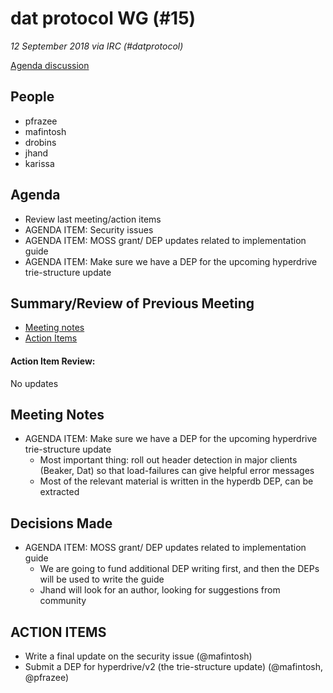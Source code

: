 # dat protocol WG (#15)

*12 September 2018 via IRC (#datprotocol)*

[Agenda discussion](https://github.com/datprotocol/working-group/issues/30)

## People

* pfrazee
* mafintosh
* drobins
* jhand
* karissa

## Agenda

* Review last meeting/action items
* AGENDA ITEM: Security issues
* AGENDA ITEM: MOSS grant/ DEP updates related to implementation guide
* AGENDA ITEM: Make sure we have a DEP for the upcoming hyperdrive trie-structure update

## Summary/Review of Previous Meeting

* [Meeting notes](https://github.com/datprotocol/working-group/blob/master/meeting-notes/14-15August2018.md)
* [Action Items](https://github.com/datprotocol/working-group/issues/29)

#### Action Item Review:

No updates

## Meeting Notes

* AGENDA ITEM: Make sure we have a DEP for the upcoming hyperdrive trie-structure update
  * Most important thing: roll out header detection in major clients (Beaker, Dat) so that load-failures can give helpful error messages
  * Most of the relevant material is written in the hyperdb DEP, can be extracted

## Decisions Made

* AGENDA ITEM: MOSS grant/ DEP updates related to implementation guide
  * We are going to fund additional DEP writing first, and then the DEPs will be used to write the guide
  * Jhand will look for an author, looking for suggestions from community

## ACTION ITEMS

* Write a final update on the security issue (@mafintosh)
* Submit a DEP for hyperdrive/v2 (the trie-structure update) (@mafintosh, @pfrazee)
